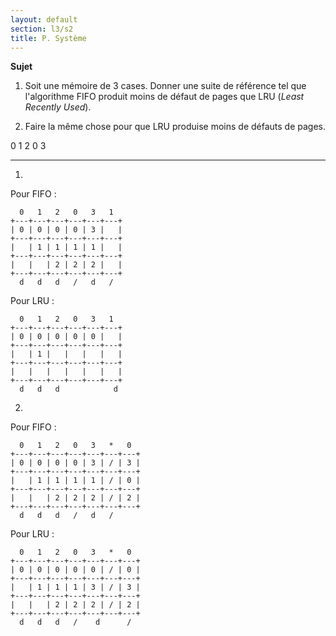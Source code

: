 ```yaml
---
layout: default
section: l3/s2
title: P. Système
---
```


**Sujet**

1) Soit une mémoire de 3 cases. Donner une suite de référence tel que l'algorithme FIFO produit moins de défaut de pages que LRU (*Least Recently Used*).

2) Faire la même chose pour que LRU produise moins de défauts de pages.

0 1 2 0 3

---------------------------------------------------------------------------------

1)

Pour FIFO :

~~~
  0   1   2   0   3   1
+---+---+---+---+---+---+
| 0 | 0 | 0 | 0 | 3 |   |
+---+---+---+---+---+---+
|   | 1 | 1 | 1 | 1 |   |
+---+---+---+---+---+---+
|   |   | 2 | 2 | 2 |   |
+---+---+---+---+---+---+
  d   d   d   /   d   /
~~~

Pour LRU :

~~~
  0   1   2   0   3   1
+---+---+---+---+---+---+
| 0 | 0 | 0 | 0 | 0 |   |
+---+---+---+---+---+---+
|   | 1 |   |   |   |   |
+---+---+---+---+---+---+
|   |   |   |   |   |   |
+---+---+---+---+---+---+
  d   d   d            d
~~~

2)

Pour FIFO :

~~~
  0   1   2   0   3   *   0
+---+---+---+---+---+---+---+
| 0 | 0 | 0 | 0 | 3 | / | 3 |
+---+---+---+---+---+---+---+
|   | 1 | 1 | 1 | 1 | / | 0 |
+---+---+---+---+---+---+---+
|   |   | 2 | 2 | 2 | / | 2 |
+---+---+---+---+---+---+---+
  d   d   d   /   d   /
~~~

Pour LRU :

~~~
  0   1   2   0   3   *   0
+---+---+---+---+---+---+---+
| 0 | 0 | 0 | 0 | 0 | / | 0 |
+---+---+---+---+---+---+---+
|   | 1 | 1 | 1 | 3 | / | 3 |
+---+---+---+---+---+---+---+
|   |   | 2 | 2 | 2 | / | 2 |
+---+---+---+---+---+---+---+
  d   d   d   /    d      /
~~~
